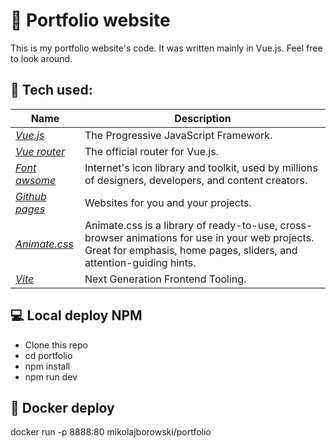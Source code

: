 # :tada: Portfolio website

This is my portfolio website's code. It was written mainly in Vue.js. Feel free to look around.

## :triangular_ruler: Tech used:
| Name      | Description |
| ----------- | ----------- |
|*[Vue.js](https://vuejs.org/)* | The Progressive JavaScript Framework. |
|*[Vue router](https://router.vuejs.org/)* | The official router for Vue.js. |
|*[Font awsome](https://fontawesome.com/)* | Internet's icon library and toolkit, used by millions of designers, developers, and content creators.|
|*[Github pages](https://pages.github.com/)* | Websites for you and your projects. |
|*[Animate.css](https://animate.style/)* | Animate.css is a library of ready-to-use, cross-browser animations for use in your web projects. Great for emphasis, home pages, sliders, and attention-guiding hints. |
|*[Vite](https://vitejs.dev/)* | Next Generation Frontend Tooling. |

## :computer: Local deploy NPM
* Clone this repo
* cd portfolio
* npm install 
* npm run dev

## :ship: Docker deploy
docker run -p 8888:80 mikolajborowski/portfolio
